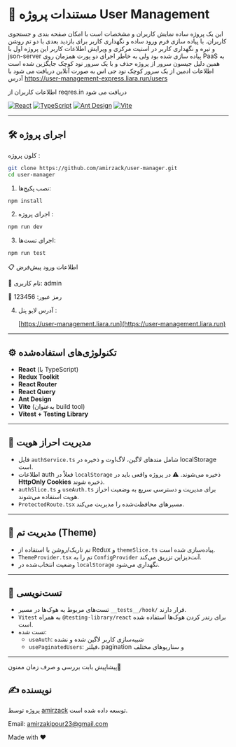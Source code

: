 # 📘 مستندات پروژه User Management

این یک پروژه ساده نمایش کاربران و مشخصات است با امکان صفحه بندی و جستجوی کاربران.
با پیاده سازی فرم ورود ساده و نگهداری کاربر برای بازدید بعدی
با دو تم روشن و تیره
و نگهداری کاربر در استیت مرکزی و ویرایش اطلاعات کاربر
این پروژه اول با json-server پیاده سازی شده بود 
ولی به خاطر اجرای دو پورت همزمان روی PaaS 
به همین دلیل جیسون سرور از پروژه حذف و با یک سرور نود کوچک جایگزین شده است
اطلاعات ادمین از یک سرور کوچک نود جی اس به صورت آنلاین دریافت می شود
با آدرس
https://user-management-express.liara.run/users

اطلاعات کاربران از reqres.in دریافت می شود

[![React](https://img.shields.io/badge/React-18.0+-61DAFB?style=for-the-badge&logo=react&logoColor=black)](https://reactjs.org/)
[![TypeScript](https://img.shields.io/badge/TypeScript-5.0+-3178C6?style=for-the-badge&logo=typescript&logoColor=white)](https://www.typescriptlang.org/)
[![Ant Design](https://img.shields.io/badge/Ant_Design-5.0+-0170FE?style=for-the-badge&logo=antdesign&logoColor=white)](https://ant.design/)
[![Vite](https://img.shields.io/badge/Vite-5.0+-646CFF?style=for-the-badge&logo=vite&logoColor=white)](https://vitejs.dev/)

---

## 🛠 اجرای پروژه

کلون پروژه :

```bash
git clone https://github.com/amirzack/user-manager.git
cd user-manager
```

1. نصب پکیج‌ها:

```bash
npm install
```

2. اجرای پروژه :

```bash
npm run dev
```

3. اجرای تست‌ها:

```bash
npm run test
```

📋 اطلاعات ورود پیش‌فرض

👤 نام کاربری: admin

🔐 رمز عبور: 123456

4. آدرس لایو پنل :

   [https://user-management.liara.run](https://user-management.liara.run)

---

## ⚙️ تکنولوژی‌های استفاده‌شده

- **React** (با TypeScript)
- **Redux Toolkit**
- **React Router**
- **React Query**
- **Ant Design**
- **Vite** (به‌عنوان build tool)
- **Vitest + Testing Library**

---

## 🔐 مدیریت احراز هویت

- فایل `authService.ts` شامل متدهای لاگین، لاگ‌اوت و ذخیره در localStorage است.
- اطلاعات auth فعلاً در `localStorage` ذخیره می‌شوند.
  ⚠️ در پروژه واقعی باید در **HttpOnly Cookies** ذخیره شوند.
- `authSlice.ts` و `useAuth.ts` برای مدیریت و دسترسی سریع به وضعیت احراز هویت استفاده می‌شوند.
- `ProtectedRoute.tsx` مسیرهای محافظت‌شده را مدیریت می‌کند.

---

## 🎨 مدیریت تم (Theme)

- تم تاریک/روشن با استفاده از Redux و `themeSlice.ts` پیاده‌سازی شده است.
- `ThemeProvider.tsx` تم را به `ConfigProvider` آنت‌دیزاین تزریق می‌کند.
- وضعیت انتخاب‌شده در `localStorage` نگهداری می‌شود.

---

## 🧪 تست‌نویسی

- تست‌های مربوط به هوک‌ها در مسیر `__tests__/hook/` قرار دارند.
- `Vitest` به همراه `@testing-library/react` برای رندر کردن هوک‌ها استفاده شده است.
- تست شده:
  - `useAuth`: شبیه‌سازی کاربر لاگین شده و نشده
  - `usePaginatedUsers`: فیلتر، pagination و سناریوهای مختلف

---

پیشاپیش بابت بررسی و صرف زمان ممنون🙏

## ✍️ نویسنده

پروژه توسط [amirzack](https://github.com/amirzack) توسعه داده شده است.

Email: amirzakipour23@gmail.com

<div align=“center”>

Made with ❤️

</div>
